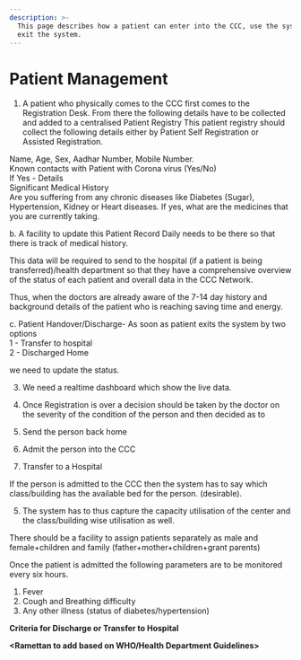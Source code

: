 ```yaml
---
description: >-
  This page describes how a patient can enter into the CCC, use the system and
  exit the system.
---
```


# Patient Management

1. A patient who physically comes to the CCC first comes to the Registration Desk.   From there the following details have to be collected and added to a centralised Patient Registry  This patient registry should collect the following details either by Patient Self Registration or Assisted Registration.

Name, Age, Sex, Aadhar Number, Mobile Number.  
Known contacts with Patient with Corona virus \(Yes/No\)  
If Yes - Details  
Significant Medical History  
Are you suffering from any chronic diseases like Diabetes \(Sugar\), Hypertension, Kidney or Heart diseases. If yes, what are the medicines that you are currently taking.  
  
b. A facility to update this Patient Record Daily needs to be there so that there is track of medical history.   
  
This data will be required to send to the hospital \(if a patient is being transferred\)/health department so that they have a comprehensive overview of the status of each patient and overall data in the CCC Network.  
  
Thus, when the doctors are already aware of the 7-14 day history and background details of the patient who is reaching saving time and energy.

c. Patient Handover/Discharge- As soon as patient exits the system by two options  
 1 - Transfer to hospital  
2 - Discharged Home   
  
we need to update the status.  
  
3.  We need a realtime dashboard which show the live data.  
  
4. Once Registration is over a decision should be taken by the doctor on the severity of the condition of the person and then decided as to

1. Send the person back home
2. Admit the person into the CCC 
3. Transfer to a Hospital

If the person is admitted to the CCC then the system has to say which class/building has the available bed for the person. \(desirable\).

5. The system has to thus capture the capacity utilisation of the center and the class/building wise utilisation as well.  
  
There should be a facility to assign patients separately as male and female+children and family \(father+mother+children+grant parents\)  
  
Once the patient is admitted the following parameters are to be monitored every six hours.

1. Fever
2. Cough and Breathing difficulty
3. Any other illness \(status of diabetes/hypertension\)

**Criteria for Discharge or Transfer to Hospital**

**&lt;Ramettan to add based on WHO/Health Department Guidelines&gt;**

## 

  


  
  
  


